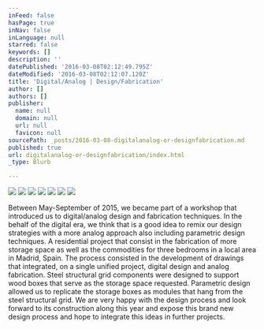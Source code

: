 ```yaml
---
inFeed: false
hasPage: true
inNav: false
inLanguage: null
starred: false
keywords: []
description: ''
datePublished: '2016-03-08T02:12:49.795Z'
dateModified: '2016-03-08T02:12:07.120Z'
title: 'Digital/Analog | Design/Fabrication'
author: []
authors: []
publisher:
  name: null
  domain: null
  url: null
  favicon: null
sourcePath: _posts/2016-03-08-digitalanalog-or-designfabrication.md
published: true
url: digitalanalog-or-designfabrication/index.html
_type: Blurb

---
```

![](https://the-grid-user-content.s3-us-west-2.amazonaws.com/2fa86028-310e-4939-a340-cb3b6dc3ed63.jpg)
![](https://the-grid-user-content.s3-us-west-2.amazonaws.com/d909353d-6714-4253-afbd-d1d5a258875b.jpg)
![](https://the-grid-user-content.s3-us-west-2.amazonaws.com/df64f991-f5f1-4d37-9d5f-6b70a0db3f71.jpg)
![](https://the-grid-user-content.s3-us-west-2.amazonaws.com/e95c35f6-a73d-48d2-a0cd-26eabc644945.jpg)
![](https://the-grid-user-content.s3-us-west-2.amazonaws.com/4c573fc2-61bf-4df7-a629-c81b28442c7c.jpg)
![](https://the-grid-user-content.s3-us-west-2.amazonaws.com/59705d34-7bdb-4db8-a83b-91acd1d4540e.jpg)
![](https://the-grid-user-content.s3-us-west-2.amazonaws.com/d40b1c1b-cbac-43e1-b55f-84d972ec8f8b.jpg)

Between May-September of 2015, we became part of a workshop that introduced us to digital/analog design and fabrication techniques. In the behalf of the digital era, we think that is a good idea to remix our design strategies with a more analog approach also including parametric design techniques. A residential project that consist in the fabrication of more storage space as well as the commodities for three bedrooms in a local area in Madrid, Spain. The process consisted in the development of drawings that integrated, on a single unified project, digital design and analog fabrication. Steel structural grid components were designed to support wood boxes that serve as the storage space requested. Parametric design allowed us to replicate the storage boxes as modules that hang from the steel structural grid. We are very happy with the design process and look forward to its construction along this year and expose this brand new design process and hope to integrate this ideas in further projects.